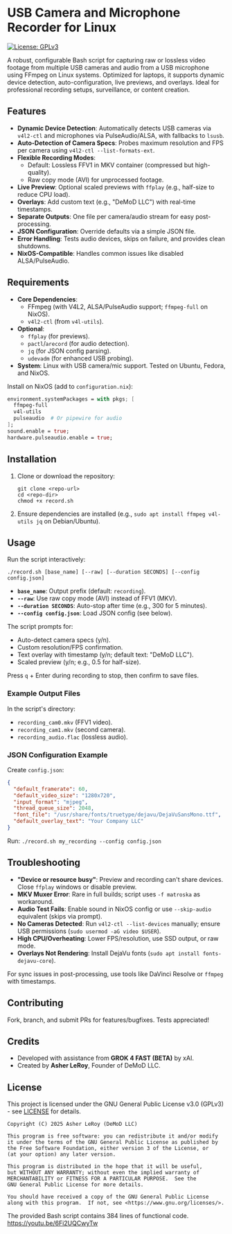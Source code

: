 # USB Camera and Microphone Recorder for Linux

[![License: GPLv3](https://img.shields.io/badge/License-GPLv3-blue.svg)](https://www.gnu.org/licenses/gpl-3.0)

A robust, configurable Bash script for capturing raw or lossless video footage from multiple USB cameras and audio from a USB microphone using FFmpeg on Linux systems. Optimized for laptops, it supports dynamic device detection, auto-configuration, live previews, and overlays. Ideal for professional recording setups, surveillance, or content creation.

## Features

- **Dynamic Device Detection**: Automatically detects USB cameras via `v4l2-ctl` and microphones via PulseAudio/ALSA, with fallbacks to `lsusb`.
- **Auto-Detection of Camera Specs**: Probes maximum resolution and FPS per camera using `v4l2-ctl --list-formats-ext`.
- **Flexible Recording Modes**:
  - Default: Lossless FFV1 in MKV container (compressed but high-quality).
  - Raw copy mode (AVI) for unprocessed footage.
- **Live Preview**: Optional scaled previews with `ffplay` (e.g., half-size to reduce CPU load).
- **Overlays**: Add custom text (e.g., "DeMoD LLC") with real-time timestamps.
- **Separate Outputs**: One file per camera/audio stream for easy post-processing.
- **JSON Configuration**: Override defaults via a simple JSON file.
- **Error Handling**: Tests audio devices, skips on failure, and provides clean shutdowns.
- **NixOS-Compatible**: Handles common issues like disabled ALSA/PulseAudio.

## Requirements

- **Core Dependencies**:
  - FFmpeg (with V4L2, ALSA/PulseAudio support; `ffmpeg-full` on NixOS).
  - `v4l2-ctl` (from `v4l-utils`).
- **Optional**:
  - `ffplay` (for previews).
  - `pactl`/`arecord` (for audio detection).
  - `jq` (for JSON config parsing).
  - `udevadm` (for enhanced USB probing).
- **System**: Linux with USB camera/mic support. Tested on Ubuntu, Fedora, and NixOS.

Install on NixOS (add to `configuration.nix`):
```nix
environment.systemPackages = with pkgs; [
  ffmpeg-full
  v4l-utils
  pulseaudio  # Or pipewire for audio
];
sound.enable = true;
hardware.pulseaudio.enable = true;
```

## Installation

1. Clone or download the repository:
   ```
   git clone <repo-url>
   cd <repo-dir>
   chmod +x record.sh
   ```

2. Ensure dependencies are installed (e.g., `sudo apt install ffmpeg v4l-utils jq` on Debian/Ubuntu).

## Usage

Run the script interactively:
```
./record.sh [base_name] [--raw] [--duration SECONDS] [--config config.json]
```

- **`base_name`**: Output prefix (default: `recording`).
- **`--raw`**: Use raw copy mode (AVI) instead of FFV1 (MKV).
- **`--duration SECONDS`**: Auto-stop after time (e.g., 300 for 5 minutes).
- **`--config config.json`**: Load JSON config (see below).

The script prompts for:
- Auto-detect camera specs (y/n).
- Custom resolution/FPS confirmation.
- Text overlay with timestamp (y/n; default text: "DeMoD LLC").
- Scaled preview (y/n; e.g., 0.5 for half-size).

Press `q` + Enter during recording to stop, then confirm to save files.

### Example Output Files
In the script's directory:
- `recording_cam0.mkv` (FFV1 video).
- `recording_cam1.mkv` (second camera).
- `recording_audio.flac` (lossless audio).

### JSON Configuration Example

Create `config.json`:
```json
{
  "default_framerate": 60,
  "default_video_size": "1280x720",
  "input_format": "mjpeg",
  "thread_queue_size": 2048,
  "font_file": "/usr/share/fonts/truetype/dejavu/DejaVuSansMono.ttf",
  "default_overlay_text": "Your Company LLC"
}
```

Run: `./record.sh my_recording --config config.json`

## Troubleshooting

- **"Device or resource busy"**: Preview and recording can't share devices. Close `ffplay` windows or disable preview.
- **MKV Muxer Error**: Rare in full builds; script uses `-f matroska` as workaround.
- **Audio Test Fails**: Enable sound in NixOS config or use `--skip-audio` equivalent (skips via prompt).
- **No Cameras Detected**: Run `v4l2-ctl --list-devices` manually; ensure USB permissions (`sudo usermod -aG video $USER`).
- **High CPU/Overheating**: Lower FPS/resolution, use SSD output, or raw mode.
- **Overlays Not Rendering**: Install DejaVu fonts (`sudo apt install fonts-dejavu-core`).

For sync issues in post-processing, use tools like DaVinci Resolve or `ffmpeg` with timestamps.

## Contributing

Fork, branch, and submit PRs for features/bugfixes. Tests appreciated!

## Credits

- Developed with assistance from **GROK 4 FAST (BETA)** by xAI.
- Created by **Asher LeRoy**, Founder of DeMoD LLC.

## License

This project is licensed under the GNU General Public License v3.0 (GPLv3) - see [LICENSE](LICENSE) for details.

```
Copyright (C) 2025 Asher LeRoy (DeMoD LLC)

This program is free software: you can redistribute it and/or modify
it under the terms of the GNU General Public License as published by
the Free Software Foundation, either version 3 of the License, or
(at your option) any later version.

This program is distributed in the hope that it will be useful,
but WITHOUT ANY WARRANTY; without even the implied warranty of
MERCHANTABILITY or FITNESS FOR A PARTICULAR PURPOSE.  See the
GNU General Public License for more details.

You should have received a copy of the GNU General Public License
along with this program.  If not, see <https://www.gnu.org/licenses/>.
```
The provided Bash script contains 384 lines of functional code.
https://youtu.be/6Fi2UQCwyTw
